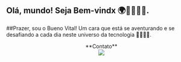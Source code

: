 ## Olá, mundo! Seja Bem-vindx 🌍👋🏼🤙🏼.

##Prazer, sou o Bueno Vital! Um cara que está se aventurando e se desafiando a cada dia neste universo da tecnologia 👨🏼‍💻🧐.


<p align = 'center'>
    **Contato**
    <br>
    <a href="https://www.linkedin.com/in/bueno-vital/">
    <img src="https://img.shields.io/badge/linkedin-%230077B5.svg?&style=for-the-badge&logo=linkedin&logoColor=white" /></a>
</p>

<!--
Atualmente estou aprendendo: Java, HTML, CSS, Git, GitHub e MySQL. 

Contato:
[![Linkedin Badge](https://img.shields.io/badge/-LinkedIn-blue?style=flat-square&logo=Linkedin&logoColor=white&link=https://www.linkedin.com/in/bueno-vital/)](https://www.linkedin.com/in/bueno-vital/)

- 🔭 I’m currently working on ...
- 🌱 I’m currently learning ...
- 👯 I’m looking to collaborate on ...
- 🤔 I’m looking for help with ...
- 💬 Ask me about ...
- 📫 How to reach me: ...
- 😄 Pronouns: ...
- ⚡ Fun fact: ...
-->
